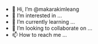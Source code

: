 - 👋 Hi, I’m @makarakimleang
- 👀 I’m interested in ...
- 🌱 I’m currently learning ...
- 💞️ I’m looking to collaborate on ...
- 📫 How to reach me ...

<!---
makarakimleang/makarakimleang is a ✨ special ✨ repository because its `README.md` (this file) appears on your GitHub profile.
You can click the Preview link to take a look at your changes.
--->
